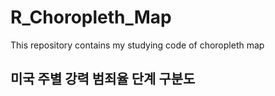 # R_Choropleth_Map
This repository contains my studying code of choropleth map
## 미국 주별 강력 범죄율 단계 구분도
